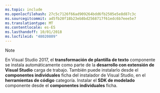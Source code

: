 ```yaml
---
ms.topic: include
ms.openlocfilehash: 27c5c7126f66ad909264bdd6fb2505e5e8d87c3c
ms.sourcegitcommit: ad5fb20f18b23eb8bd2568717f61edc6b7eee5e7
ms.translationtype: MT
ms.contentlocale: es-ES
ms.lasthandoff: 10/01/2018
ms.locfileid: "48020809"
---
```

> [!NOTE]
> En Visual Studio 2017, el **transformación de plantilla de texto** componente se instala automáticamente como parte de la **desarrollo con extensión de Visual Studio** carga de trabajo. También puede instalarlo desde el **componentes individuales** ficha del instalador de Visual Studio, en el **herramientas de código** categoría. Instalar el **SDK de modelado** componente desde el **componentes individuales** ficha.